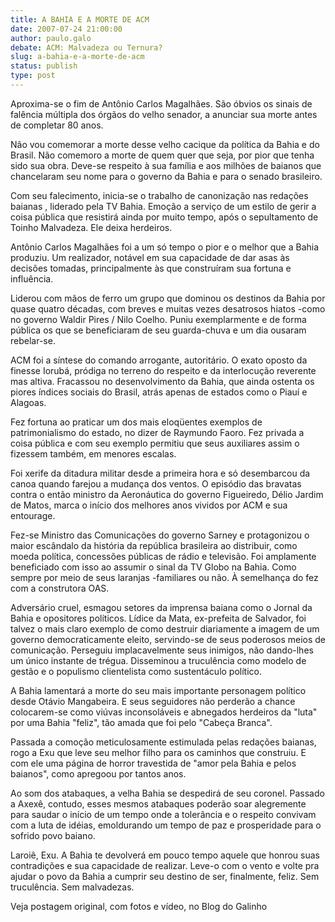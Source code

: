```yaml
---
title: A BAHIA E A MORTE DE ACM
date: 2007-07-24 21:00:00
author: paulo.galo
debate: ACM: Malvadeza ou Ternura?
slug: a-bahia-e-a-morte-de-acm
status: publish 
type: post
---
```


Aproxima-se o fim de Antônio Carlos Magalhães. São óbvios os sinais de falência múltipla dos órgãos do velho senador, a anunciar sua morte antes de completar 80 anos.   

  

Não vou comemorar a morte desse velho cacique da política da Bahia e do Brasil. Não comemoro a morte de quem quer que seja, por pior que tenha sido sua obra. Deve-se respeito à sua família e aos milhões de baianos que chancelaram seu nome para o governo da Bahia e para o senado brasileiro.   

  

  

Com seu falecimento, inicia-se o trabalho de canonização nas redações baianas , liderado pela TV Bahia. Emoção a serviço de um estilo de gerir a coisa pública que resistirá ainda por muito tempo, após o sepultamento de Toinho Malvadeza. Ele deixa herdeiros.  

  

Antônio Carlos Magalhães foi a um só tempo o pior e o melhor que a Bahia produziu. Um realizador, notável em sua capacidade de dar asas às decisões tomadas, principalmente às que construíram sua fortuna e influência.  

  

Liderou com mãos de ferro um grupo que dominou os destinos da Bahia por quase quatro décadas, com breves e muitas vezes desatrosos hiatos -como no governo Waldir Pires / Nilo Coelho. Puniu exemplarmente e de forma pública os que se beneficiaram de seu guarda-chuva e um dia ousaram rebelar-se.  

  

ACM foi a síntese do comando arrogante, autoritário. O exato oposto da finesse Iorubá, pródiga no terreno do respeito e da interlocução reverente mas altiva. Fracassou no desenvolvimento da Bahia, que ainda ostenta os piores índices sociais do Brasil, atrás apenas de estados como o Piauí e Alagoas.  

  

Fez fortuna ao praticar um dos mais eloqüentes exemplos de patrimonialismo do estado, no dizer de Raymundo Faoro. Fez privada a coisa pública e com seu exemplo permitiu que seus auxiliares assim o fizessem também, em menores escalas.  

  

Foi xerife da ditadura militar desde a primeira hora e só desembarcou da canoa quando farejou a mudança dos ventos. O episódio das bravatas contra o então ministro da Aeronáutica do governo Figueiredo, Délio Jardim de Matos, marca o início dos melhores anos vividos por ACM e sua entourage.  

  

Fez-se Ministro das Comunicações do governo Sarney e protagonizou o maior escândalo da história da república brasileira ao distribuir, como moeda política, concessões públicas de rádio e televisão. Foi amplamente beneficiado com isso ao assumir o sinal da TV Globo na Bahia. Como sempre por meio de seus laranjas -familiares ou não. À semelhança do fez com a construtora OAS.  

  

Adversário cruel, esmagou setores da imprensa baiana como o Jornal da Bahia e opositores políticos. Lídice da Mata, ex-prefeita de Salvador, foi talvez o mais claro exemplo de como destruir diariamente a imagem de um governo democraticamente eleito, servindo-se de seus poderosos meios de comunicação. Perseguiu implacavelmente seus inimigos, não dando-lhes um único instante de trégua. Disseminou a truculência como modelo de gestão e o populismo clientelista como sustentáculo político.  

  

A Bahia lamentará a morte do seu mais importante personagem político desde Otávio Mangabeira. E seus seguidores não perderão a chance colocarem-se como viúvas inconsoláveis e abnegados herdeiros da "luta" por uma Bahia "feliz", tão amada que foi pelo "Cabeça Branca".  

  

Passada a comoção meticulosamente estimulada pelas redações baianas, rogo a Exu que leve seu melhor filho para os caminhos que construiu. E com ele uma página de horror travestida de "amor pela Bahia e pelos baianos", como apregoou por tantos anos.  

  

Ao som dos atabaques, a velha Bahia se despedirá de seu coronel. Passado a Axexê, contudo, esses mesmos atabaques poderão soar alegremente para saudar o início de um tempo onde a tolerância e o respeito convivam com a luta de idéias, emoldurando um tempo de paz e prosperidade para o sofrido povo baiano.  

  

Laroiê, Exu. A Bahia te devolverá em pouco tempo aquele que honrou suas contradições e sua capacidade de realizar. Leve-o com o vento e volte pra ajudar o povo da Bahia a cumprir seu destino de ser, finalmente, feliz. Sem truculência. Sem malvadezas.  

Veja postagem original, com fotos e vídeo, no Blog do Galinho
